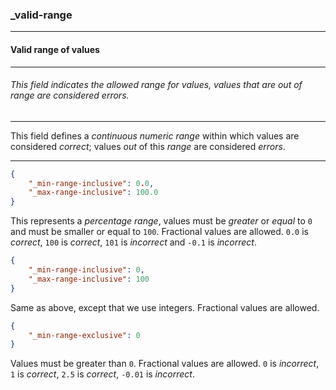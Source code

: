 ### _valid-range

------

#### Valid range of values

------

###### This field indicates the allowed range for values, values that are out of range are considered errors.

------

This field defines a *continuous numeric range* within which values are considered *correct*; values *out* of this *range* are considered *errors*.

------

```json
{
	"_min-range-inclusive": 0.0,
	"_max-range-inclusive": 100.0
}
```

This represents a *percentage range*, values must be *greater* or *equal* to `0` and must be smaller or equal to `100`. Fractional values are allowed. `0.0` is *correct*, `100` is *correct*, `101` is *incorrect* and `-0.1` is *incorrect*.

```json
{
	"_min-range-inclusive": 0,
	"_max-range-inclusive": 100
}
```

Same as above, except that we use integers. Fractional values are allowed.

```json
{
	"_min-range-exclusive": 0
}
```

Values must be greater than `0`. Fractional values are allowed. `0` is *incorrect*, `1` is *correct*, `2.5` is *correct*, `-0.01` is *incorrect*.